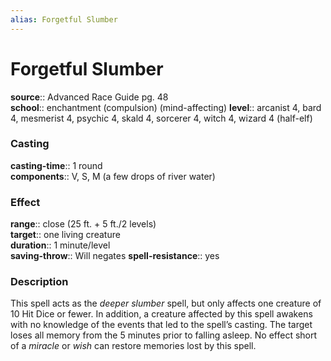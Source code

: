 ```yaml
---
alias: Forgetful Slumber
---
```


# Forgetful Slumber 

**source**:: Advanced Race Guide pg. 48  
**school**:: enchantment (compulsion) (mind-affecting)
**level**:: arcanist 4, bard 4, mesmerist 4, psychic 4, skald 4, sorcerer 4, witch 4, wizard 4 (half-elf)

### Casting 

**casting-time**:: 1 round  
**components**:: V, S, M (a few drops of river water)

### Effect 

**range**:: close (25 ft. + 5 ft./2 levels)  
**target**:: one living creature  
**duration**:: 1 minute/level  
**saving-throw**:: Will negates
**spell-resistance**:: yes

### Description 

This spell acts as the *deeper slumber* spell, but only affects one creature of 10 Hit Dice or fewer. In addition, a creature affected by this spell awakens with no knowledge of the events that led to the spell’s casting. The target loses all memory from the 5 minutes prior to falling asleep. No effect short of a *miracle* or *wish* can restore memories lost by this spell.
